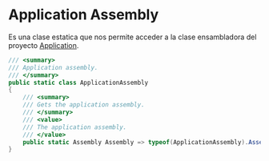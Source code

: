 # Application Assembly

Es una clase estatica que nos permite acceder a la clase ensambladora del proyecto [Application](./application.md).

```csharp
/// <summary>
/// Application assembly.
/// </summary>
public static class ApplicationAssembly
{
    /// <summary>
    /// Gets the application assembly.
    /// </summary>
    /// <value>
    /// The application assembly.
    /// </value>
    public static Assembly Assembly => typeof(ApplicationAssembly).Assembly;
}
```
